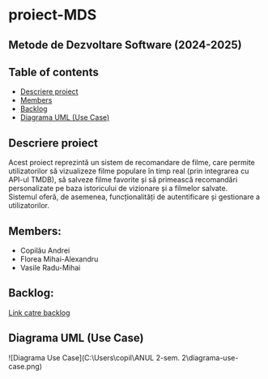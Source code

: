# proiect-MDS

## Metode de Dezvoltare Software (2024-2025)

## Table of contents
- [Descriere proiect](#descriere-proiect)
- [Members](#members)
- [Backlog](#backlog)
- [Diagrama UML (Use Case)](#diagrama-uml-use-case)

## Descriere proiect
Acest proiect reprezintă un sistem de recomandare de filme, care permite utilizatorilor să vizualizeze filme populare în timp real (prin integrarea cu API-ul TMDB), să salveze filme favorite și să primească recomandări personalizate pe baza istoricului de vizionare și a filmelor salvate.  
Sistemul oferă, de asemenea, funcționalități de autentificare și gestionare a utilizatorilor.

## Members:
- Copilău Andrei
- Florea Mihai-Alexandru
- Vasile Radu-Mihai

## Backlog:
[Link catre backlog](https://copilauandrei.atlassian.net/jira/software/projects/KAN/boards/1?assignee=unassigned)

## Diagrama UML (Use Case)
![Diagrama Use Case](C:\Users\copil\ANUL 2-sem. 2\diagrama-use-case.png)

